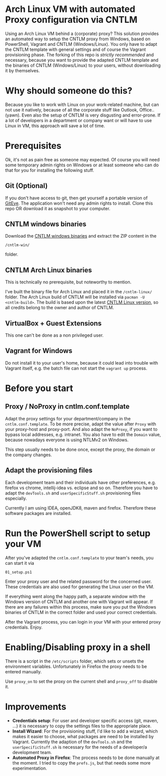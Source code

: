 # Arch Linux VM with automated Proxy configuration via CNTLM
Using an Arch Linux VM behind a (corporate) proxy? 
This solution provides an automated way to setup the CNTLM proxy from Windows, based on PowerShell, Vagrant and CNTLM (Windows/Linux).
You only have to adapt the CNTLM template with general settings and of course the Vagrant provisioning phase.
The forking of this repo is _strictly recommended_ and necessary, because you want to provide the adapted CNTLM template
and the binaries of CNTLM (Windows/Linux) to your users, without downloading it by themselves.

# Why should someone do this?
Because you like to work with Linux on your work-related machine, but can not use it natively, because of all the corporate stuff 
like Outlook, Office.. (yawn).
Even also the setup of CNTLM is very disgusting and error-prone.
If a lot of developers in a department or company want or will have to use Linux in VM, this approach will save a lot of time.

# Prerequisites
Ok, it's not as pain free as someone may expected.
Of course you will need some temporary admin rights on Windows or at least someone who can do that for you for installing the following stuff.

## Git (Optional)
If you don't have access to git, then get yourself a portable version of [GitEye](https://www.collab.net/downloads/giteye).
The application won't need any admin rights to install.
Clone this repo OR download it as snapshot to your computer.

## CNTLM windows binaries
Download the [CNTLM windows binaries](https://sourceforge.net/projects/cntlm/files/cntlm/cntlm%200.92.3/cntlm-0.92.3-win32.zip/download) and extract the ZIP content in the 

    /cntlm-win/

folder.

## CNTLM Arch Linux binaries
This is technically no prerequisite, but noteworthy to mention.

I've built the binary file for Arch Linux and placed it in the `/cntlm-linux/` folder.
The Arch Linux build of CNTLM will be installed via `pacman -U <cntlm-build>`.
The build is based upon the latest [CNTLM Linux version](https://sourceforge.net/projects/cntlm/files/cntlm/cntlm%200.92.3/cntlm-0.92.3.tar.gz/download),
so all credits belong to the owner and author of CNTLM.

## VirtualBox + Guest Extensions
This one can't be done as a non privileged user.

## Vagrant for Windows
Do not install it to your user's home, because it could lead into trouble with Vagrant itself, e.g. the batch file can not start the `vagrant up` process.

# Before you start
## Proxy / NoProxy in cntlm.conf.template
Adapt the proxy settings for your department/company in the `cntlm.conf.template`.
To be more precise, adapt the value after `Proxy` with your proxy-host and proxy-port.
And also adapt the `NoProxy`, if you want to bypass local addresses, e.g. intranet.
You also have to edit the `Domain` value, because nowadays everyone is using NTLMv2 on Windows.

This step usually needs to be done once, except the proxy, the domain or the company changes.

## Adapt the provisioning files
Each development team and their individuals have other preferences, e.g. firefox vs chrome, intellij-idea vs. eclipse and so on.
Therefore you have to adapt the `devTools.sh` and `userSpecificStuff.sh` provisioning files especially.

Currently I am using IDEA, openJDK8, maven and firefox.
Therefore these software packages are installed.

# Run the PowerShell script to setup your VM
After you've adapted the `cntlm.conf.template` to your team's needs, you can 
start it via 

    01_setup.ps1

Enter your proxy user and the related password for the concerned user.
These credentials are also used for generating the Linux user on the VM.

If everything went along the happy path, a separate window with the Windows version of CNTLM and another
one with Vagrant will appear. If there are any failures within this process, make sure you
put the Windows binaries of CNTLM in the correct folder and used your correct credentials.

After the Vagrant process, you can login in your VM with your entered proxy credentials.
Enjoy.

# Enabling/Disabling proxy in a shell
There is a script in the `/etc/scripts` folder, which sets or unsets the environment variables.
Unfortunately in Firefox the proxy needs to be entered manually.

Use `proxy_on` to set the proxy on the current shell and `proxy_off` to disable it.

# Improvements
- **Credentials setup**: For user and developer specific access (git, maven, ...) it is necessary to copy
the settings files to the appropriate place. 
- **Install Wizard**: For the provisioning stuff, I'd like to add a wizard, which makes it easier to choose, what
packages are need to be installed by Vagrant. Currently the adaption of the `devTools.sh` and the `userSpecificStuff.sh`
is necessary for the needs of a developer/a development team.
- **Automated Proxy in Firefox**: The process needs to be done manually at the moment. I tried to copy the `prefs.js`, but that needs some more experimentation.
